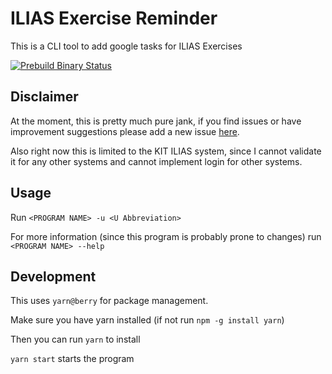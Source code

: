 # ILIAS Exercise Reminder

This is a CLI tool to add google tasks for ILIAS Exercises

[![Prebuild Binary Status](https://github.com/IcyTv/ilias-exercise-reminder/actions/workflows/generate-executables.yaml/badge.svg)](https://github.com/IcyTv/ilias-exercise-reminder/actions/workflows/generate-executables.yaml)

## Disclaimer

At the moment, this is pretty much pure jank, if you find issues or have improvement suggestions
please add a new issue [here](https://github.com/IcyTv/ilias-exercise-reminder/issues).

Also right now this is limited to the KIT ILIAS system, since I cannot validate it for any other systems
and cannot implement login for other systems.

## Usage

Run `<PROGRAM NAME> -u <U Abbreviation>`

For more information (since this program is probably prone to changes)
run `<PROGRAM NAME> --help`

## Development

This uses `yarn@berry` for package management.

Make sure you have yarn installed (if not run `npm -g install yarn`)

Then you can run `yarn` to install

`yarn start` starts the program
